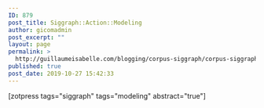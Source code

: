 ```yaml
---
ID: 879
post_title: Siggraph::Action::Modeling
author: gicomadmin
post_excerpt: ""
layout: page
permalink: >
  http://guillaumeisabelle.com/blogging/corpus-siggraph/corpus-siggraph-actionsteps/corpus-siggraph-action-modeling/
published: true
post_date: 2019-10-27 15:42:33
---
```

<!-- wp:shortcode --> [zotpress tags="siggraph" tags="modeling" abstract="true"] 

<!-- /wp:shortcode -->